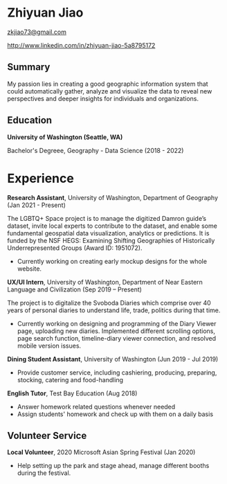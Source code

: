 # Zhiyuan Jiao

zkjiao73@gmail.com

http://www.linkedin.com/in/zhiyuan-jiao-5a8795172

## Summary

My passion lies in creating a good geographic information system that could automatically gather, analyze and visualize the data to reveal new perspectives and deeper insights for individuals and organizations.

## Education

**University of Washington (Seattle, WA)**

Bachelor's Degreee, Geography - Data Science
(2018 - 2022)

# Experience

**Research Assistant**, University of Washington, Department of Geography (Jan 2021 - Present)

The LGBTQ+ Space project is to manage the digitized Damron guide’s dataset, invite local experts to contribute to the dataset, and enable some fundamental geospatial data visualization, analytics or predictions. It is funded by the NSF HEGS: Examining Shifting Geographies of Historically Underrepresented Groups (Award ID: 1951072).
- Currently working on creating early mockup designs for the whole website.

**UX/UI Intern**, University of Washington, Department of Near Eastern Language and Civilization (Sep 2019 – Present)

The project is to digitalize the Svoboda Diaries which comprise over 40 years of personal diaries to understand life, trade, politics during that time.
- Currently working on designing and programming of the Diary Viewer page, uploading new diaries. Implemented different scrolling options, page search function, timeline-diary viewer connection, and resolved mobile version issues.

**Dining Student Assistant**, University of Washington (Jun 2019 - Jul 2019)

- Provide customer service, including cashiering, producing, preparing, stocking, catering and food-handling

**English Tutor**, Test Bay Education (Aug 2018)

- Answer homework related questions whenever needed
- Assign students' homework and check up with them on a daily basis

## Volunteer Service

**Local Volunteer**, 2020 Microsoft Asian Spring Festival (Jan 2020)

- Help setting up the park and stage ahead, manage different booths during the festival.
